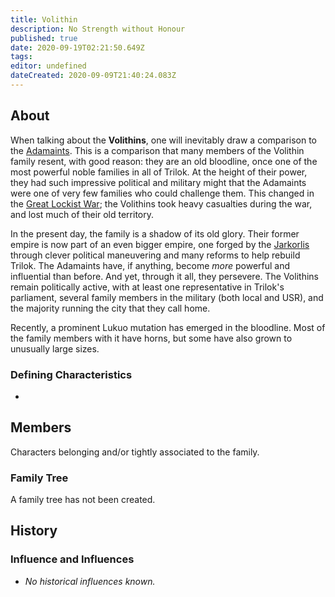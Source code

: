 ```yaml
---
title: Volithin
description: No Strength without Honour
published: true
date: 2020-09-19T02:21:50.649Z
tags: 
editor: undefined
dateCreated: 2020-09-09T21:40:24.083Z
---
```


## About

When talking about the **Volithins**, one will inevitably draw a comparison to the [Adamaints](/genealogy/adamaint "wikilink"). This is a comparison that many members of the Volithin family resent, with good reason: they are an old bloodline, once one of the most powerful noble families in all of Trilok. At the height of their power, they had such impressive political and military might that the Adamaints were one of very few families who could challenge them. This changed in the [Great Lockist War](/history/great-lockist-War "wikilink"); the Volithins took heavy casualties during the war, and lost much of their old territory.

In the present day, the family is a shadow of its old glory. Their former empire is now part of an even bigger empire, one forged by the [Jarkorlis](/genealogy/jarkorli "wikilink") through clever political maneuvering and many reforms to help rebuild Trilok. The Adamaints have, if anything, become *more* powerful and influential than before. And yet, through it all, they persevere. The Volithins remain politically active, with at least one representative in Trilok's parliament, several family members in the military (both local and USR), and the majority running the city that they call home.

Recently, a prominent Lukuo mutation has emerged in the bloodline. Most of the family members with it have horns, but some have also grown to unusually large sizes.

### Defining Characteristics

-

## Members

Characters belonging and/or tightly associated to the family.

### Family Tree

A family tree has not been created.

## History

### Influence and Influences

- *No historical influences known.*